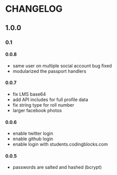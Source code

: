 # CHANGELOG

## 1.0.0

### 0.1

#### 0.0.8
 - same user on multiple social account bug fixed
 - modularized the passport handlers

#### 0.0.7
 - fix LMS base64
 - add API includes for full profile data
 - fix string type for roll number
 - larger facebook photos

#### 0.0.6
 - enable twitter login
 - enable github login
 - enable login with students.codingblocks.com

#### 0.0.5
 - passwords are salted and hashed (bcrypt)